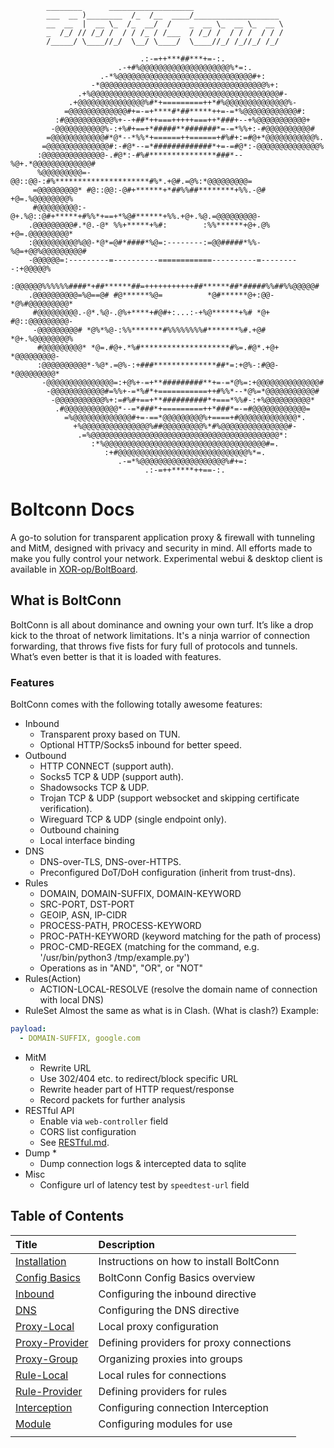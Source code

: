 ```text
        ________      ___________________
        ___  __ )________  /_  /__  ____/___________________ 
        __  __  |  __ \_  /_  __/  /    _  __ \_  __ \_  __ \
        _  /_/ // /_/ /  / / /_ / /___  / /_/ /  / / /  / / /
        /_____/ \____//_/  \__/ \____/  \____//_/ /_//_/ /_/ 

                             .:-=++***##***+=-:.                                
                        .-+#%@@@@@@@@@@@@@@@@@@@@%*=:.                          
                    .-*%@@@@@@@@@@@@@@@@@@@@@@@@@@@@@@#+:                       
                  -*@@@@@@@@@@@@@@@@@@@@@@@@@@@@@@@@@@@@@%+:                    
               .+%@@@@@@@@@@@@@@@@@@@@@@@@@@@@@@@@@@@@@@@@@@#-                  
             .+@@@@@@@@@@@@@@@%#*+=========++*#%@@@@@@@@@@@@@@%-                
            =@@@@@@@@@@@@@#+=-=+****#*##*****++=-=*%@@@@@@@@@@@@#:              
          :#@@@@@@@@@@@%+--+##*++===+++++===++*###+--+%@@@@@@@@@@@+             
         -@@@@@@@@@@@%-:+%#+==+*#####**#######*=-=*%%+:-#@@@@@@@@@@#            
        =@@@@@@@@@@@@#*@*--*%%*+======++======+#%#+:=#@+*@@@@@@@@@@@%.          
       =@@@@@@@@@@@@@@#:-#@*--=*#############*+=-=#@*:-@@@@@@@@@@@@@@%          
      :@@@@@@@@@@@@@@-.#@*:-#%#***************###*--%@+.*@@@@@@@@@@@@@#         
      %@@@@@@@@@=-@@::@@-:#%*********************#%*.+@#.=@%:*@@@@@@@@@=        
     =@@@@@@@@@* #@::@@:-@#+******+*##%%##********+%%.-@# +@=.%@@@@@@@@%        
     #@@@@@@@@@:-@+.%@::@#+*****+#%%*+==+*%@#******+%%.+@+.%@.=@@@@@@@@@-       
    .@@@@@@@@@#.*@.-@* %%+*****+%#:        :%%******+@+.@% +@=.@@@@@@@@@*       
    :@@@@@@@@@@%@@-*@*=@#*####*%@=:--------:=@@#####*%%-%@=+@@%@@@@@@@@@#       
    -@@@@@@=:---------=----------============----------=---------:+@@@@@%       
    :@@@@@@%%%%%%####*+##******##=+++++++++++##******##*#####%%##%%@@@@@#       
    .@@@@@@@@@@=%@==@# #@******%@=          *@#******@+:@@-*@%#@@@@@@@@@*       
     #@@@@@@@@@.-@*.%@-.@%+****+#@#+:...:-+%@******+%# *@+ #@::@@@@@@@@@-       
     -@@@@@@@@@# *@%*%@-:%%*******#%%%%%%%%#*******%#.+@# *@+.%@@@@@@@@%        
      #@@@@@@@@@* *@=.#@+.*%#********************#%=.#@*.+@+ *@@@@@@@@@-        
      :@@@@@@@@@@*-%@*.=@%-:+###**************##*=:+@%-:#@@-*@@@@@@@@@*         
       -@@@@@@@@@@@@@@@=:+@%+-=+**#########**+=-=*@%=:+@@@@@@@@@@@@@@#          
        -@@@@@@@@@@@@#=%%+-=*%#*+===========++#%%*--*@%=*@@@@@@@@@@@#           
         -@@@@@@@@@@@%+:=#%#+==+**##########*+===*%%#-:+%@@@@@@@@@@*            
          .#@@@@@@@@@@@@*--=*###*+=========++*###*=-=#@@@@@@@@@@@@=             
            =%@@@@@@@@@@@@@#+=-==*@@@@@@@@@%+====+#@@@@@@@@@@@@@*.              
              +%@@@@@@@@@@@@@@@%##@@@@@@@@@%*#%@@@@@@@@@@@@@@@#-                
               .=%@@@@@@@@@@@@@@@@@@@@@@@@@@@@@@@@@@@@@@@@@@*:                  
                  :*%@@@@@@@@@@@@@@@@@@@@@@@@@@@@@@@@@@@@#=.                    
                     :+#@@@@@@@@@@@@@@@@@@@@@@@@@@@@@%*=.                       
                        .-=*%@@@@@@@@@@@@@@@@@@@%#+=:                           
                              .:-=++*****++==-:.
```

# Boltconn Docs

A go-to solution for transparent application proxy & firewall with tunneling and MitM, designed with
privacy and security in mind. All efforts made to make you fully control your network. Experimental
webui & desktop client is available in [XOR-op/BoltBoard](https://github.com/XOR-op/BoltBoard).

## What is BoltConn

BoltConn is all about dominance and owning your own turf. It’s like a drop kick to the throat of
network limitations. It's a ninja warrior of connection forwarding, that throws five fists for fury full of protocols
and tunnels. What’s even better is that it is loaded with features.

### Features

BoltConn comes with the following totally awesome features:

* Inbound
  * Transparent proxy based on TUN.
  * Optional HTTP/Socks5 inbound for better speed.
* Outbound
  * HTTP CONNECT (support auth).
  * Socks5 TCP & UDP (support auth).
  * Shadowsocks TCP & UDP.
  * Trojan TCP & UDP (support websocket and skipping certificate verification).
  * Wireguard TCP & UDP (single endpoint only).
  * Outbound chaining
  * Local interface binding
* DNS
  * DNS-over-TLS, DNS-over-HTTPS.
  * Preconfigured DoT/DoH configuration (inherit from trust-dns).
* Rules
  * DOMAIN, DOMAIN-SUFFIX, DOMAIN-KEYWORD
  * SRC-PORT, DST-PORT
  * GEOIP, ASN, IP-CIDR
  * PROCESS-PATH, PROCESS-KEYWORD
  * PROC-PATH-KEYWORD (keyword matching for the path of process)
  * PROC-CMD-REGEX (matching for the command, e.g. '/usr/bin/python3 /tmp/example.py')
  * Operations as in "AND", "OR", or "NOT"
* Rules(Action)
  * ACTION-LOCAL-RESOLVE (resolve the domain name of connection with local DNS)
* RuleSet
Almost the same as what is in Clash. (What is clash?)
Example: 
```yaml
payload:
  - DOMAIN-SUFFIX, google.com
```
* MitM
  * Rewrite URL
  * Use 302/404 etc. to redirect/block specific URL
  * Rewrite header part of HTTP request/response
  * Record packets for further analysis
* RESTful API
  * Enable via `web-controller` field
  * CORS list configuration
  * See [RESTful.md](restful.md).
* Dump   * 
  * Dump connection logs & intercepted data to sqlite
* Misc
  * Configure url of latency test by `speedtest-url` field

## Table of Contents

| Title                               | Description                              |
|:------------------------------------|:-----------------------------------------|
| [Installation](installation.md)     | Instructions on how to install BoltConn  |
| [Config Basics](config-basics.md)   | BoltConn Config Basics overview          |
| [Inbound](inbound.md)               | Configuring the inbound directive        |
| [DNS](dns.md)                       | Configuring the DNS directive            |
| [Proxy-Local](proxy-local.md)       | Local proxy configuration                |
| [Proxy-Provider](proxy-provider.md) | Defining providers for proxy connections |
| [Proxy-Group](proxy-group.md)       | Organizing proxies into groups           |
| [Rule-Local](rule-local.md)         | Local rules for connections              |
| [Rule-Provider](rule-provider.md)   | Defining providers for rules             |
| [Interception](interception.md)     | Configuring connection Interception      |
| [Module](module.md)                 | Configuring modules for use              |
|                                     |                                          |

